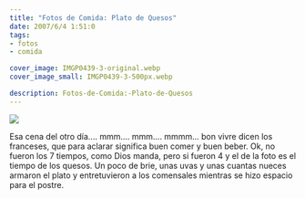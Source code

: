 ```yaml
---
title: "Fotos de Comida: Plato de Quesos"
date: 2007/6/4 1:51:0
tags: 
- fotos
- comida

cover_image: IMGP0439-3-original.webp
cover_image_small: IMGP0439-3-500px.webp

description: Fotos-de-Comida:-Plato-de-Quesos
---
```



[![](IMGP0439-3)](IMGP0439-3-original.webp)  

  

Esa cena del otro día.... mmm.... mmm.... mmmm... bon vivre dicen los franceses, que para aclarar significa buen comer y buen beber. Ok, no fueron los 7 tiempos, como Dios manda, pero si fueron 4 y el de la foto es el tiempo de los quesos. Un poco de brie, unas uvas y unas cuantas nueces armaron el plato y entretuvieron a los comensales mientras se hizo espacio para el postre.
